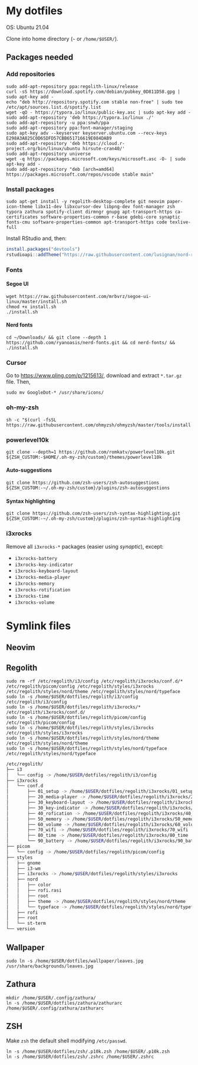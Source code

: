 # My dotfiles

OS: Ubuntu 21.04

Clone into home directory (`~` or `/home/$USER/`).

## Packages needed

### Add repositories

```shell
sudo add-apt-repository ppa:regolith-linux/release
curl -sS https://download.spotify.com/debian/pubkey_0D811D58.gpg | sudo apt-key add -
echo "deb http://repository.spotify.com stable non-free" | sudo tee /etc/apt/sources.list.d/spotify.list
wget -qO - https://typora.io/linux/public-key.asc | sudo apt-key add -
sudo add-apt-repository 'deb https://typora.io/linux ./'
sudo add-apt-repository -u ppa:snwh/ppa
sudo add-apt-repository ppa:font-manager/staging
sudo apt-key adv --keyserver keyserver.ubuntu.com --recv-keys E298A3A825C0D65DFD57CBB651716619E084DAB9
sudo add-apt-repository 'deb https://cloud.r-project.org/bin/linux/ubuntu hirsute-cran40/'
sudo add-apt-repository universe
wget -q https://packages.microsoft.com/keys/microsoft.asc -O- | sudo apt-key add -
sudo add-apt-repository "deb [arch=amd64] https://packages.microsoft.com/repos/vscode stable main"
```

### Install packages

```shell
sudo apt-get install -y regolith-desktop-complete git neovim paper-icon-theme libx11-dev libxcursor-dev libpng-dev font-manager zsh typora zathura spotify-client dirmngr gnupg apt-transport-https ca-certificates software-properties-common r-base gdebi-core synaptic fonts-cmu software-properties-common apt-transport-https code texlive-full
```

Install RStudio and, then:

```R
install.packages("devtools")
rstudioapi::addTheme("https://raw.githubusercontent.com/lusignan/nord-rstudio/master/Nord.rstheme", apply=TRUE, force=TRUE)
```

### Fonts

#### Segoe UI

```shell
wget https://raw.githubusercontent.com/mrbvrz/segoe-ui-linux/master/install.sh
chmod +x install.sh
./install.sh
```

#### Nerd fonts

```shell
cd ~/Downloads/ && git clone --depth 1 https://github.com/ryanoasis/nerd-fonts.git && cd nerd-fonts/ && ./install.sh
```

### Cursor

Go to https://www.pling.com/p/1215613/, download and extract `*.tar.gz` file. Then,

```shell
sudo mv GoogleDot-* /usr/share/icons/
```

### oh-my-zsh

```shell
sh -c "$(curl -fsSL https://raw.githubusercontent.com/ohmyzsh/ohmyzsh/master/tools/install.sh)"
```

### powerlevel10k

```shell
git clone --depth=1 https://github.com/romkatv/powerlevel10k.git ${ZSH_CUSTOM:-$HOME/.oh-my-zsh/custom}/themes/powerlevel10k
```

#### Auto-suggestions

```shell
git clone https://github.com/zsh-users/zsh-autosuggestions ${ZSH_CUSTOM:-~/.oh-my-zsh/custom}/plugins/zsh-autosuggestions
```

#### Syntax highlighting

```shell
git clone https://github.com/zsh-users/zsh-syntax-highlighting.git ${ZSH_CUSTOM:-~/.oh-my-zsh/custom}/plugins/zsh-syntax-highlighting
```

### i3xrocks

Remove all `i3xrocks-*` packages (easier using _synaptic_), except:

* `i3xrocks-battery`
* `i3xrocks-key-indicator`
* `i3xrocks-keyboard-layout`
* `i3xrocks-media-player`
* `i3xrocks-memory`
* `i3xrocks-rotification`
* `i3xrocks-time`
* `i3xrocks-volume`

# Symlink files

## Neovim

## Regolith

```shell
sudo rm -rf /etc/regolith/i3/config /etc/regolith/i3xrocks/conf.d/* /etc/regolith/picom/config /etc/regolith/styles/i3xrocks /etc/regolith/styles/nord/theme /etc/regolith/styles/nord/typeface
sudo ln -s /home/$USER/dotfiles/regolith/i3/config /etc/regolith/i3/config
sudo ln -s /home/$USER/dotfiles/regolith/i3xrocks/* /etc/regolith/i3xrocks/conf.d/
sudo ln -s /home/$USER/dotfiles/regolith/picom/config /etc/regolith/picom/config
sudo ln -s /home/$USER/dotfiles/regolith/styles/i3xrocks /etc/regolith/styles/i3xrocks
sudo ln -s /home/$USER/dotfiles/regolith/styles/nord/theme /etc/regolith/styles/nord/theme
sudo ln -s /home/$USER/dotfiles/regolith/styles/nord/typeface /etc/regolith/styles/nord/typeface
```



```bash
/etc/regolith/
├── i3
│   └── config -> /home/$USER/dotfiles/regolith/i3/config
├── i3xrocks
│   └── conf.d
│       ├── 01_setup -> /home/$USER/dotfiles/regolith/i3xrocks/01_setup
│       ├── 20_media-player -> /home/$USER/dotfiles/regolith/i3xrocks/20_media-player
│       ├── 30_keyboard-layout -> /home/$USER/dotfiles/regolith/i3xrocks/30_keyboard-layout
│       ├── 30_key-indicator -> /home/$USER/dotfiles/regolith/i3xrocks/30_key-indicator
│       ├── 40_rofication -> /home/$USER/dotfiles/regolith/i3xrocks/40_rofication
│       ├── 50_memory -> /home/$USER/dotfiles/regolith/i3xrocks/50_memory
│       ├── 60_volume -> /home/$USER/dotfiles/regolith/i3xrocks/60_volume
│       ├── 70_wifi -> /home/$USER/dotfiles/regolith/i3xrocks/70_wifi
│       ├── 80_time -> /home/$USER/dotfiles/regolith/i3xrocks/80_time
│       └── 90_battery -> /home/$USER/dotfiles/regolith/i3xrocks/90_battery
├── picom
│   └── config -> /home/$USER/dotfiles/regolith/picom/config
├── styles
│   ├── gnome
│   ├── i3-wm
│   ├── i3xrocks -> /home/$USER/dotfiles/regolith/styles/i3xrocks
│   ├── nord
│   │   ├── color
│   │   ├── rofi.rasi
│   │   ├── root
│   │   ├── theme -> /home/$USER/dotfiles/regolith/styles/nord/theme
│   │   └── typeface -> /home/$USER/dotfiles/regolith/styles/nord/typeface
│   ├── rofi
│   ├── root
│   └── st-term
└── version
```

## Wallpaper

```shell
sudo ln -s /home/$USER/dotfiles/wallpaper/leaves.jpg /usr/share/backgrounds/leaves.jpg
```

## Zathura

```shell
mkdir /home/$USER/.config/zathura/
ln -s /home/$USER/dotfiles/zathura/zathurarc /home/$USER/.config/zathura/zathurarc
```

## ZSH

Make `zsh` the default shell modifying `/etc/passwd`.

```shell
ln -s /home/$USER/dotfiles/zsh/.p10k.zsh /home/$USER/.p10k.zsh
ln -s /home/$USER/dotfiles/zsh/.zshrc /home/$USER/.zshrc
```

